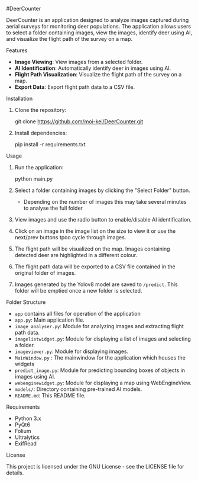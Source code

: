 #DeerCounter

DeerCounter is an application designed to analyze images captured during aerial surveys for monitoring deer populations. The application allows users to select a folder containing images, view the images, identify deer using AI, and visualize the flight path of the survey on a map.

Features

- **Image Viewing**: View images from a selected folder.
- **AI Identification**: Automatically identify deer in images using AI.
- **Flight Path Visualization**: Visualize the flight path of the survey on a map.
- **Export Data**: Export flight path data to a CSV file.

Installation

1. Clone the repository:

    git clone https://github.com/moi-kei/DeerCounter.git

2. Install dependencies:

    pip install -r requirements.txt

Usage

1. Run the application:

    python main.py

2. Select a folder containing images by clicking the "Select Folder" button.
    - Depending on the number of images this may take several minutes to analyse the full folder
3. View images and use the radio button to enable/disable AI identification.
4. Click on an image in the image list  on the size to view it or use the next/prev buttons tpoo cycle through images.
5. The flight path will be visualized on the map. Images containing detected deer are highlighted in a different colour.
6. The flight path data will be exported to a CSV file contained in the original folder of images.
7. Images generated by the Yolov8 model are saved to `/predict`. This folder will be emptied once  a new folder is selected.

Folder Structure

- `app` contains all files for operation of the application
- `app.py`: Main application file.
- `image_analyser.py`: Module for analyzing images and extracting flight path data.
- `imagelistwidget.py`: Module for displaying a list of images and selecting a folder.
- `imageviewer.py`: Module for displaying images.
- `MainWindow.py` : The mainwindow for the application which houses the widgets
- `predict_image.py`: Module for predicting bounding boxes of objects in images using AI.
- `webenginewidget.py`: Module for displaying a map using WebEngineView.
- `models/`: Directory containing pre-trained AI models.
- `README.md`: This README file.

Requirements

- Python 3.x
- PyQt6
- Folium
- Ultralytics
- ExifRead

License

This project is licensed under the GNU License - see the LICENSE file for details.